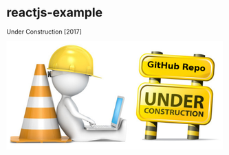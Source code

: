 # reactjs-example
Under Construction [2017]

![under construction](https://github.com/stefanradivojevic/reactjs-example/blob/master/gitrepo-under-construction.jpg)
